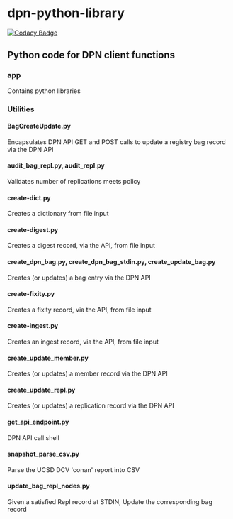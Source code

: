 # dpn-python-library
[![Codacy Badge](https://api.codacy.com/project/badge/Grade/fc2c86b867c54f7a927fe251bd61b4bc)](https://www.codacy.com/app/dave_9/dpn-python-library?utm_source=github.com&amp;utm_medium=referral&amp;utm_content=Pcolar/dpn-python-library&amp;utm_campaign=Badge_Grade)

## Python code for DPN client functions

### app
Contains python libraries

### Utilities

#### BagCreateUpdate.py
Encapsulates DPN API GET and POST calls to update a registry bag record via the DPN API

#### audit_bag_repl.py, audit_repl.py
Validates number  of replications meets policy

#### create-dict.py
Creates a dictionary from file input

#### create-digest.py
Creates a digest record, via the API, from file input

#### create_dpn_bag.py, create_dpn_bag_stdin.py, create_update_bag.py
Creates (or updates) a bag entry via the DPN API

#### create-fixity.py
Creates a fixity record, via the API, from file input

#### create-ingest.py
Creates an ingest record, via the API, from file input

#### create_update_member.py
Creates (or updates) a member record via the DPN API

#### create_update_repl.py
Creates (or updates) a replication record via the DPN API

#### get_api_endpoint.py
DPN API call shell

#### snapshot_parse_csv.py
Parse the UCSD DCV 'conan' report into CSV

#### update_bag_repl_nodes.py
Given a satisfied Repl record at STDIN, Update the corresponding bag record

